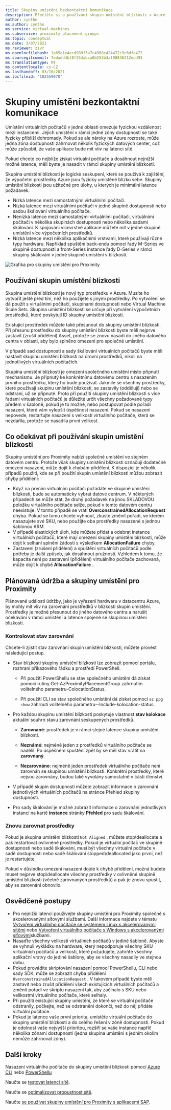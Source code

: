 ```yaml
---
title: Skupiny umístění bezkontaktní komunikace
description: Přečtěte si o používání skupin umístění blízkosti v Azure.
author: cynthn
ms.author: cynthn
ms.service: virtual-machines
ms.subservice: proximity-placement-groups
ms.topic: conceptual
ms.date: 3/07/2021
ms.reviewer: zivr
ms.openlocfilehash: 1a65a1e4ecd989f3a7c4968c424472c3c6dfe472
ms.sourcegitcommit: 7edadd4bf8f354abca0b253b3af98836212edd93
ms.translationtype: MT
ms.contentlocale: cs-CZ
ms.lasthandoff: 03/10/2021
ms.locfileid: "102559070"
---
```

# <a name="proximity-placement-groups"></a>Skupiny umístění bezkontaktní komunikace

Umístění virtuálních počítačů v jedné oblasti omezuje fyzickou vzdálenost mezi instancemi. Jejich umístění v rámci jedné zóny dostupnosti se také fyzicky přiblíží dohromady. Pokud se ale nároky na Azure rozroste, může jedna zóna dostupnosti zahrnovat několik fyzických datových center, což může způsobit, že vaše aplikace bude mít vliv na latenci sítě. 

Pokud chcete co nejblíže získat virtuální počítače a dosáhnout nejnižší možné latence, měli byste je nasadit v rámci skupiny umístění blízkosti.

Skupina umístění blízkosti je logické seskupení, které se používá k zajištění, že výpočetní prostředky Azure jsou fyzicky umístěné blízko sebe. Skupiny umístění blízkosti jsou užitečné pro úlohy, u kterých je minimální latence požadavek.


- Nízká latence mezi samostatnými virtuálními počítači.
- Nízká latence mezi virtuálními počítači v jedné skupině dostupnosti nebo sadou škálování virtuálního počítače. 
- Nenízká latence mezi samostatnými virtuálními počítači, virtuálními počítači v několika skupinách dostupnosti nebo několika sadami škálování. K spojování vícevrstvé aplikace můžete mít v jedné skupině umístění více výpočetních prostředků. 
- Nízká latence mezi několika aplikačními vrstvami, které používají různé typy hardwaru. Například spuštění back-endu pomocí řady M-Series ve skupině dostupnosti a front-Series instance řady D-Series v rámci skupiny škálování v jedné skupině umístění v blízkosti.


![Grafika pro skupiny umístění pro Proximity](./media/virtual-machines-common-ppg/ppg.png)

## <a name="using-proximity-placement-groups"></a>Používání skupin umístění blízkosti 

Skupina umístění blízkosti je nový typ prostředku v Azure. Musíte ho vytvořit ještě před tím, než ho použijete s jinými prostředky. Po vytvoření se dá použít s virtuálními počítači, skupinami dostupnosti nebo Virtual Machine Scale Sets. Skupina umístění blízkosti se určuje při vytváření výpočetních prostředků, které poskytují ID skupiny umístění blízkosti. 

Existující prostředek můžete také přesunout do skupiny umístění blízkosti. Při přesunu prostředku do skupiny umístění blízkosti byste měli nejprve zastavit (zrušit přidělení) Asset, protože se znovu nasadí do jiného datového centra v oblasti, aby bylo splněno omezení pro společné umístění. 

V případě sad dostupnosti a sady škálování virtuálních počítačů byste měli nastavit skupinu umístění blízkosti na úrovni prostředků, nikoli na jednotlivých virtuálních počítačích. 

Skupina umístění blízkosti je omezení společného umístění místo připnutí mechanismu. Je připnutý ke konkrétnímu datovému centru s nasazením prvního prostředku, který ho bude používat. Jakmile se všechny prostředky, které používají skupinu umístění blízkosti, se zastavily (oddělují) nebo se odstraní, už se připnuté. Proto při použití skupiny umístění blízkosti s více řadami virtuálních počítačů je důležité určit všechny požadované typy předem v šabloně, pokud je to možné, nebo postupovat podle pořadí nasazení, které vám vylepšit úspěšnost nasazení. Pokud se nasazení nepovede, restartujte nasazení s velikostí virtuálního počítače, která se nezdařila, protože se nasadila první velikost.

## <a name="what-to-expect-when-using-proximity-placement-groups"></a>Co očekávat při používání skupin umístění blízkosti 
Skupiny umístění pro Proximity nabízí společné umístění ve stejném datovém centru. Protože však skupiny umístění blízkosti označují dodatečné omezení nasazení, může dojít k chybám přidělení. K dispozici je několik případů použití, kde se při použití skupin umístění blízkosti můžou zobrazit chyby přidělení:

- Když na prvním virtuálním počítači požádáte ve skupině umístění blízkosti, bude se automaticky vybrat datové centrum. V některých případech se může stát, že druhý požadavek na jinou SKLADOVOU položku virtuálního počítače selže, pokud v tomto datovém centru neexistuje. V tomto případě se vrátí **OverconstrainedAllocationRequest** chyba. Pokud se tomu chcete vyhnout, zkuste změnit pořadí, ve kterém nasazujete své SKU, nebo použijte oba prostředky nasazené s jednou šablonou ARM.
-   V případě elastických úloh, kde můžete přidat a odebrat instance virtuálních počítačů, které mají omezení skupiny umístění blízkosti, může dojít k selhání splnění žádosti s výsledkem **AllocationFailure** chyby. 
- Zastavení (zrušení přidělení) a spuštění virtuálních počítačů podle potřeby je další způsob, jak dosáhnout pružnosti. Vzhledem k tomu, že kapacita není po zastavení (přidělení) virtuálního počítače zachovaná, může dojít k chybě **AllocationFailure** .

## <a name="planned-maintenance-and-proximity-placement-groups"></a>Plánovaná údržba a skupiny umístění pro Proximity

Plánované události údržby, jako je vyřazení hardwaru v datacentru Azure, by mohly mít vliv na zarovnání prostředků v blízkosti skupin umístění. Prostředky je možné přesunout do jiného datového centra a narušit očekávání v rámci umístění a latence spojené se skupinou umístění blízkosti.

### <a name="check-the-alignment-status"></a>Kontrolovat stav zarovnání

Chcete-li zjistit stav zarovnání skupin umístění blízkosti, můžete provést následující postup.


- Stav blízkosti skupiny umístění blízkosti lze zobrazit pomocí portálu, rozhraní příkazového řádku a prostředí PowerShell.

    -   Při použití PowerShellu se stav společného umístění dá získat pomocí rutiny Get-AzProximityPlacementGroup zahrnutím volitelného parametru-ColocationStatus.

    -   Při použití CLI se stav společného umístění dá získat pomocí `az ppg show` zahrnutí volitelného parametru--Include-kolocation-status.

- Pro každou skupinu umístění blízkosti poskytuje vlastnost **stav kolokace** aktuální souhrn stavu zarovnání seskupených prostředků. 

    - **Zarovnané**: prostředek je v rámci stejné latence skupiny umístění blízkosti.

    - **Neznámé**: nejméně jeden z prostředků virtuálního počítače se nadělil. Po úspěšném spuštění zpět by se měl stav vrátit na **zarovnaný**.

    - **Nezarovnáno**: nejméně jeden prostředek virtuálního počítače není zarovnán se skupinou umístění blízkosti. Konkrétní prostředky, které nejsou zarovnány, budou také vyvolány samostatně v části členství.

- V případě skupin dostupnosti můžete zobrazit informace o zarovnání jednotlivých virtuálních počítačů na stránce Přehled skupiny dostupnosti.

- Pro sady škálování je možné zobrazit informace o zarovnání jednotlivých instancí na kartě **instance** stránky **Přehled** pro sadu škálování. 


### <a name="re-align-resources"></a>Znovu zarovnat prostředky 

Pokud je skupina umístění blízkosti `Not Aligned` , můžete stop\deallocate a pak restartovat ovlivněné prostředky. Pokud je virtuální počítač ve skupině dostupnosti nebo sadě škálování, musí být všechny virtuální počítače v sadě dostupnosti nebo sadě škálování stopped\deallocated jako první, než je restartujete.

Pokud v důsledku omezení nasazení dojde k chybě přidělení, možná budete muset nejprve stop\deallocate všechny prostředky v ovlivněné skupině umístění blízkosti (včetně zarovnaných prostředků) a pak je znovu spustit, aby se zarovnání obnovilo.

## <a name="best-practices"></a>Osvědčené postupy 
- Pro nejnižší latenci používejte skupiny umístění pro Proximity společně s akcelerovanými síťovými službami. Další informace najdete v tématu [Vytvoření virtuálního počítače se systémem Linux s akcelerovanými sítěmi](../virtual-network/create-vm-accelerated-networking-cli.md) nebo [Vytvoření virtuálního počítače s Windows s akcelerovanými síťovými](../virtual-network/create-vm-accelerated-networking-powershell.md)službami.
- Nasaďte všechny velikosti virtuálních počítačů v jediné šabloně. Abyste se vyhnuli vykládku na hardware, který nepodporuje všechny SKU virtuálních počítačů a velikosti, které požadujete, zahrňte všechny aplikační vrstvy do jediné šablony, aby se všechny nasadily ve stejnou dobu.
- Pokud provádíte skriptování nasazení pomocí PowerShellu, CLI nebo sady SDK, může se zobrazit chyba přidělení `OverconstrainedAllocationRequest` . V takovém případě byste měli zastavit nebo zrušit přidělení všech existujících virtuálních počítačů a změnit pořadí ve skriptu nasazení tak, aby začínalo s SKU nebo velikostmi virtuálního počítače, které selhaly. 
- Při použití existující skupiny umístění, ze které se virtuální počítače odstranily, počkejte, než se odstranění dokončí, než do něj přidáte virtuální počítače.
- Pokud je latence vaše první priorita, umístěte virtuální počítače do skupiny umístění blízkosti a do celého řešení v zóně dostupnosti. Pokud je odolnost vaše nejvyšší prioritou, rozšíří se vaše instance napříč několika zónami dostupnosti (jedna skupina umístění s jedním okolím nemůže zahrnovat zóny).

## <a name="next-steps"></a>Další kroky

Nasazení virtuálního počítače do skupiny umístění blízkosti pomocí [Azure CLI](./linux/proximity-placement-groups.md) nebo [PowerShellu](./windows/proximity-placement-groups.md)

Naučte se [testovat latenci sítě](../virtual-network/virtual-network-test-latency.md).

Naučte se [optimalizovat propustnost sítě](../virtual-network/virtual-network-optimize-network-bandwidth.md).  

Naučte [se používat skupiny umístění pro Proximity s aplikacemi SAP](./workloads/sap/sap-proximity-placement-scenarios.md).
